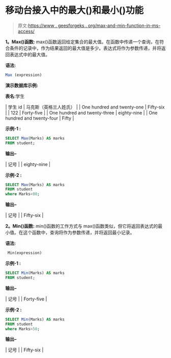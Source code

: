 # 移动台接入中的最大()和最小()功能

> 原文:[https://www . geesforgeks . org/max-and-min-function-in-ms-access/](https://www.geeksforgeeks.org/max-and-min-function-in-ms-access/)

**1。Max()函数:**
max()函数返回给定集合的最大值。在函数中传递一个查询，在符合条件的记录中，作为结果返回的最大值是多少。表达式将作为参数传递，并将返回表达式中的最大值。

**语法:**

```sql
Max (expression)
```

**演示数据库示例:**

**表名**:学生

| 学生 id | 马克斯（英格兰人姓氏） |
| One hundred and twenty-one | Fifty-six |
| 122 | Forty-five |
| One hundred and twenty-three | eighty-nine |
| One hundred and twenty-four | Fifty |

**示例-1 :**

```sql
SELECT Max(Marks) AS marks 
FROM student;
```

**输出–**

| 记号 |
| eighty-nine |

**示例-2 :**

```sql
SELECT Max(Marks) AS marks 
FROM student
where Marks<80;
```

**输出–**

| 记号 |
| Fifty-six |

**2。Min()函数:**
min()函数的工作方式与 max()函数类似，但它将返回表达式的最小值。在这个函数中，查询将作为参数传递，并将返回最小记录。

**语法:**

```sql
 Min(expression)
```

**示例-1 :**

```sql
SELECT Min(Marks) AS marks 
FROM student;
```

**输出–**

| 记号 |
| Forty-five |

**示例-2 :**

```sql
SELECT Min(Marks) AS marks 
FROM student
where Marks>50;
```

**输出–**

| 记号 |
| Fifty-six |